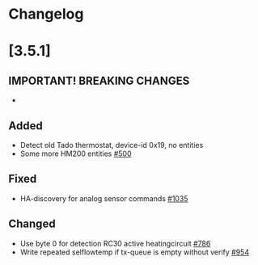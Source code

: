 # Changelog

# [3.5.1]

## **IMPORTANT! BREAKING CHANGES**

-

## Added

- Detect old Tado thermostat, device-id 0x19, no entities
- Some more HM200 entities [#500](https://github.com/emsesp/EMS-ESP32/issues/500)

## Fixed

- HA-discovery for analog sensor commands [#1035](https://github.com/emsesp/EMS-ESP32/issues/1035)


## Changed

- Use byte 0 for detection RC30 active heatingcircuit [#786](https://github.com/emsesp/EMS-ESP32/issues/786)
- Write repeated selflowtemp if tx-queue is empty without verify [#954](https://github.com/emsesp/EMS-ESP32/issues/954)